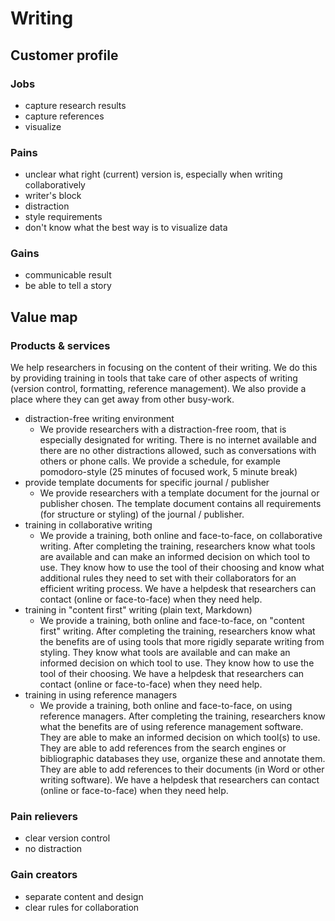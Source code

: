 # Writing

## Customer profile

### Jobs

* capture research results
* capture references
* visualize

### Pains

* unclear what right (current) version is, especially when writing collaboratively
* writer's block
* distraction
* style requirements
* don't know what the best way is to visualize data

### Gains

* communicable result
* be able to tell a story

## Value map

### Products & services

We help researchers in focusing on the content of their writing. We do this by providing training in tools that take care of other aspects of writing (version control, formatting, reference management). We also provide a place where they can get away from other busy-work.

* distraction-free writing environment
    * We provide researchers with a distraction-free room, that is especially designated for writing. There is no internet available and there are no other distractions allowed, such as conversations with others or phone calls. We provide a schedule, for example pomodoro-style (25 minutes of focused work, 5 minute break)
* provide template documents for specific journal / publisher
    * We provide researchers with a template document for the journal or publisher chosen. The template document contains all requirements (for structure or styling) of the journal / publisher.
* training in collaborative writing
    * We provide a training, both online and face-to-face, on collaborative writing. After completing the training, researchers know what tools are available  and can make an informed decision on which tool to use. They know how to use the tool of their choosing and know what additional rules they need to set with their collaborators for an efficient writing process. We have a helpdesk that researchers can contact (online or face-to-face) when they need help.
* training in "content first" writing (plain text, Markdown)
    * We provide a training, both online and face-to-face, on "content first" writing. After completing the training, researchers know what the benefits are of using tools that more rigidly separate writing from styling. They know what tools are available  and can make an informed decision on which tool to use. They know how to use the tool of their choosing. We have a helpdesk that researchers can contact (online or face-to-face) when they need help.
* training in using reference managers
    * We provide a training, both online and face-to-face, on using reference managers. After completing the training, researchers know what the benefits are of using reference management software. They are able to make an informed decision on which tool(s) to use. They are able to add references from the search engines or bibliographic databases they use, organize these and annotate them. They are able to add references to their documents (in Word or other writing software). We have a helpdesk that researchers can contact (online or face-to-face) when they need help.

### Pain relievers

* clear version control
* no distraction

### Gain creators

* separate content and design
* clear rules for collaboration
